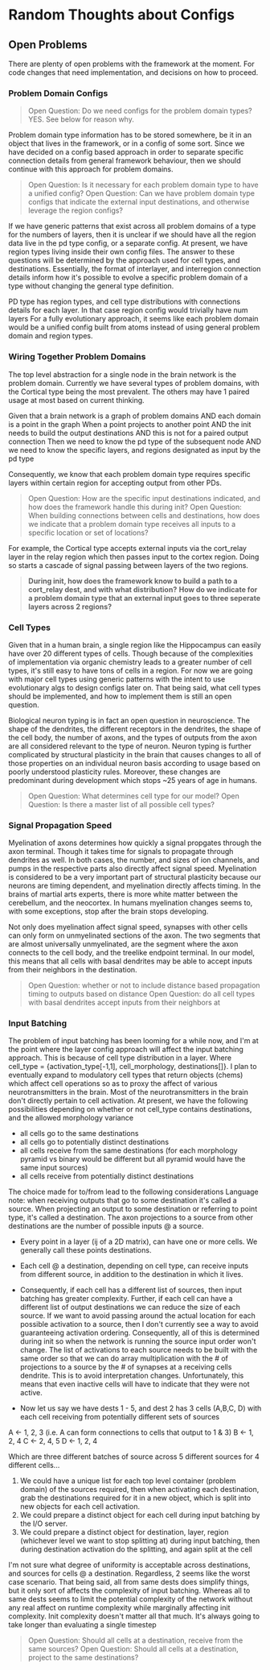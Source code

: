 # Random Thoughts about Configs

## Open Problems

There are plenty of open problems with the framework at the moment. For code changes that need implementation, and decisions on how to proceed.

### Problem Domain Configs

> Open Question: Do we need configs for the problem domain types? YES. See below for reason why.

Problem domain type information has to be stored somewhere, be it in an object that lives in the framework, or in a config of some sort. Since we have decided on a config based approach in order to separate specific connection details from general framework behaviour, then we should continue with this approach for problem domains.

> Open Question: Is it necessary for each problem domain type to have a unified config?
> Open Question: Can we have problem domain type configs that indicate the external input destinations, and otherwise leverage the region configs?

If we have generic patterns that exist across all problem domains of a type for the numbers of layers, then it is unclear if we should have all the region data live in the pd type config, or a separate config. At present, we have region types living inside their own config files.
The answer to these questions will be determined by the approach used for cell types, and destinations. Essentially, the format of interlayer, and interregion connection details inform how it's possible to evolve a specific problem domain of a type without changing the general type definition.

PD type has region types, and cell type distributions with connections details for each layer. In that case region config would trivially have num layers
For a fully evolutionary approach, it seems like each problem domain would be a unified config built from atoms instead of using general problem domain and region types.

### Wiring Together Problem Domains

The top level abstraction for a single node in the brain network is the problem domain. Currently we have several types of problem domains, with the Cortical type being the most prevalent. The others may have 1 paired usage at most based on current thinking.

Given that a brain network is a graph of problem domains
AND each domain is a point in the graph
When a point projects to another point
AND the init needs to build the output destinations
AND this is not for a paired output connection
Then we need to know the pd type of the subsequent node
AND we need to know the specific layers, and regions designated as input by the pd type

Consequently, we know that each problem domain type requires specific layers within certain region for accepting output from other PDs.

> Open Question: How are the specific input destinations indicated, and how does the framework handle this during init?
> Open Question: When building connections between cells and destinations, how does we indicate that a problem domain type receives all inputs to a specific location or set of locations?

For example, the Cortical type accepts external inputs via the cort_relay layer in the relay region which then passes input to the cortex region. Doing so starts a cascade of signal passing between layers of the two regions.

> **During init, how does the framework know to build a path to a cort_relay dest, and with what distribution?**
> **How do we indicate for a problem domain type that an external input goes to three seperate layers across 2 regions?**

### Cell Types

Given that in a human brain, a single region like the Hippocampus can easily have over 20 different types of cells. Though because of the complexities of implementation via organic chemistry leads to a greater number of cell types, it's still easy to have tons of cells in a region. For now we are going with major cell types using generic patterns with the intent to use evolutionary algs to design configs later on. That being said, what cell types should be implemented, and how to implement them is still an open question.

Biological neuron typing is in fact an open question in neuroscience. The shape of the dendrites, the different receptors in the dendrites, the shape of the cell body, the number of axons, and the types of outputs from the axon are all considered relevant to the type of neuron. Neuron typing is further complicated by structural plasticity in the brain that causes changes to all of those properties on an individual neuron basis according to usage based on poorly understood plasticity rules. Moreover, these changes are predominant during development which stops ~25 years of age in humans.

> Open Question: What determines cell type for our model?
> Open Question: Is there a master list of all possible cell types?

### Signal Propagation Speed

Myelination of axons determines how quickly a signal propgates through the axon terminal. Though it takes time for signals to propagate through dendrites as well. In both cases, the number, and sizes of ion channels, and pumps in the respective parts also directly affect signal speed. Myelination is considered to be a very important part of structural plasticity because our neurons are timing dependent, and myelination directly affects timing. In the brains of martial arts experts, there is more white matter between the cerebellum, and the neocortex. In humans myelination changes seems to, with some exceptions, stop after the brain stops developing.

Not only does myelination affect signal speed, synapses with other cells can only form on unmyelinated sections of the axon. The two segments that are almost universally unmyelinated, are the segment where the axon connects to the cell body, and the treelike endpoint terminal. In our model, this means that all cells with basal dendrites may be able to accept inputs from their neighbors in the destination.

> Open Question: whether or not to include distance based propagation timing to outputs based on distance
> Open Question: do all cell types with basal dendrites accept inputs from their neighbors at 

### Input Batching

The problem of input batching has been looming for a while now, and I'm at the point where the layer config approach will affect the input batching approach. This is because of cell type distribution in a layer. Where cell_type = {activation_type[-1,1], cell_morphology, destinations[]}. I plan to eventually expand to modulatory cell types that return objects (chems) which affect cell operations so as to proxy the affect of various neurotransmitters in the brain. Most of the neurotransmitters in the brain don't directly pertain to cell activation.
At present, we have the following possibilities depending on whether or not cell_type contains destinations, and the allowed morphology variance

- all cells go to the same destinations
- all cells go to potentially distinct destinations
- all cells receive from the same destinations (for each morphology pyramid vs binary would be different but all pyramid would have the same input sources)
- all cells receive from potentially distinct destinations

The choice made for to/from lead to the following considerations
Language note: when receiving outputs that go to some destination it's called a source. When projecting an output to some destination or referring to point type, it's called a destination. The axon projections to a source from other destinations are the number of possible inputs @ a source.

- Every point in a layer (ij of a 2D matrix), can have one or more cells. We generally call these points destinations.
- Each cell @ a destination, depending on cell type, can receive inputs from different source, in addition to the destination in which it lives.
- Consequently, if each cell has a different list of sources, then input batching has greater complexity. Further, if each cell can have a different list of output destinations we can reduce the size of each source.
    If we want to avoid passing around the actual location for each possible activation to a source, then I don't currently see a way to avoid guaranteeing activation ordering.
    Consequently, all of this is determined during init so when the network is running the source input order won't change. The list of activations to each source needs to be built with the same order so that we can do array multiplication with the # of projections to a source by the # of synapses at a receiving cells dendrite. This is to avoid interpretation changes. Unfortunately, this means that even inactive cells will have to indicate that they were not active.

- Now let us say we have dests 1 - 5, and dest 2 has 3 cells (A,B,C, D) with each cell receiving from potentially different sets of sources

A <- 1, 2, 3 (i.e. A can form connections to cells that output to 1 & 3)
B <- 1, 2, 4
C <- 2, 4, 5
D <- 1, 2, 4

Which are three different batches of source across 5 different sources for 4 different cells...
1) We could have a unique list for each top level container (problem domain) of the sources required, then when activating each destination, grab the destinations required for it in a new object, which is split into new objects for each cell activation.
2) We could prepare a distinct object for each cell during input batching by the I/O server.
3) We could prepare a distinct object for destination, layer, region (whichever level we want to stop splitting at) during input batching, then during destination activation do the splitting, and again split at the cell

I'm not sure what degree of uniformity is acceptable across destinations, and sources for cells @ a destination. Regardless, 2 seems like the worst case scenario. That being said, all from same dests does simplify things, but it only sort of affects the complexity of input batching. Whereas all to same dests seems to limit the potential complexity of the network without any real affect on runtime complexity while marginally affecting init complexity. Init complexity doesn't matter all that much. It's always going to take longer than evaluating a single timestep

> Open Question: Should all cells at a destination, receive from the same sources?
> Open Question: Should all cells at a destination, project to the same destinations?